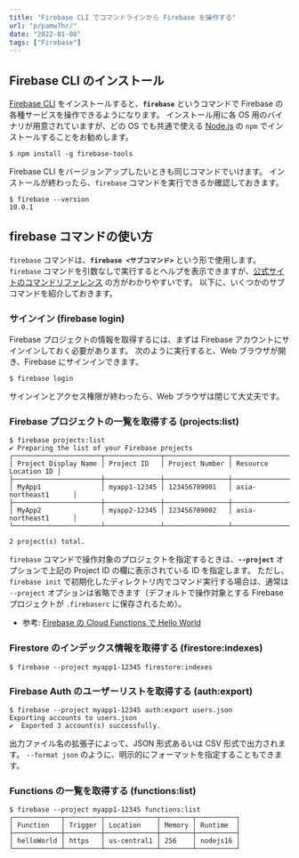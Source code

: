```yaml
---
title: "Firebase CLI でコマンドラインから Firebase を操作する"
url: "p/pamw7hr/"
date: "2022-01-08"
tags: ["Firebase"]
---
```


Firebase CLI のインストール
----

[Firebase CLI](https://firebase.google.com/docs/cli) をインストールすると、__`firebase`__ というコマンドで Firebase の各種サービスを操作できるようになります。
インストール用に各 OS 用のバイナリが用意されていますが、どの OS でも共通で使える [Node.js](https://nodejs.org/) の `npm` でインストールすることをお勧めします。

```console
$ npm install -g firebase-tools
```

Firebase CLI をバージョンアップしたいときも同じコマンドでいけます。
インストールが終わったら、`firebase` コマンドを実行できるか確認しておきます。

```console
$ firebase --version
10.0.1
```


firebase コマンドの使い方
----

`firebase` コマンドは、__`firebase <サブコマンド>`__ という形で使用します。
`firebase` コマンドを引数なしで実行するとヘルプを表示できますが、[公式サイトのコマンドリファレンス](https://firebase.google.com/docs/cli#command_reference) の方がわかりやすいです。
以下に、いくつかのサブコマンドを紹介しておきます。

### サインイン (firebase login)

Firebase プロジェクトの情報を取得するには、まずは Firebase アカウントにサインインしておく必要があります。
次のように実行すると、Web ブラウザが開き、Firebase にサインインできます。

```console
$ firebase login
```

サインインとアクセス権限が終わったら、Web ブラウザは閉じて大丈夫です。

### Firebase プロジェクトの一覧を取得する (projects:list)

```console
$ firebase projects:list
✔ Preparing the list of your Firebase projects
┌──────────────────────┬──────────────┬────────────────┬──────────────────────┐
│ Project Display Name │ Project ID   │ Project Number │ Resource Location ID │
├──────────────────────┼──────────────┼────────────────┼──────────────────────┤
│ MyApp1               │ myapp1-12345 │ 123456789001   │ asia-northeast1      │
├──────────────────────┼──────────────┼────────────────┼──────────────────────┤
│ MyApp2               │ myapp2-12345 │ 123456789002   │ asia-northeast1      │
└──────────────────────┴──────────────┴────────────────┴──────────────────────┘

2 project(s) total.
```

`firebase` コマンドで操作対象のプロジェクトを指定するときは、__`--project`__ オプションで上記の Project ID の欄に表示されている ID を指定します。
ただし、`firebase init` で初期化したディレクトリ内でコマンド実行する場合は、通常は `--project` オプションは省略できます（デフォルトで操作対象とする Firebase プロジェクトが `.firebaserc` に保存されるため）。

- 参考: [Firebase の Cloud Functions で Hello World](/p/fvevcs8/)

### Firestore のインデックス情報を取得する (firestore:indexes)

```console
$ firebase --project myapp1-12345 firestore:indexes
```

### Firebase Auth のユーザーリストを取得する (auth:export)

```console
$ firebase --project myapp1-12345 auth:export users.json
Exporting accounts to users.json
✔  Exported 3 account(s) successfully.
```

出力ファイル名の拡張子によって、JSON 形式あるいは CSV 形式で出力されます。
`--format json` のように、明示的にフォーマットを指定することもできます。

### Functions の一覧を取得する (functions:list)

```console
$ firebase --project myapp1-12345 functions:list
┌────────────┬─────────┬─────────────┬────────┬──────────┐
│ Function   │ Trigger │ Location    │ Memory │ Runtime  │
├────────────┼─────────┼─────────────┼────────┼──────────┤
│ helloWorld │ https   │ us-central1 │ 256    │ nodejs16 │
└────────────┴─────────┴─────────────┴────────┴──────────┘
```

